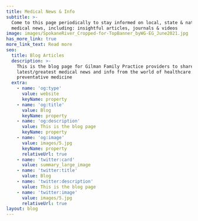 ```yaml
---
title: Medical News & Info
subtitle: >-
  Come to this page periodically to stay informed on local, state & national
  medical news, including: insightful articles, journals & videos
image: images/SpokaneRiver_Cropped-for-TopBanner_byWG-EG_June2021.jpg
has_more_link: true
more_link_text: Read more
seo:
  title: Blog Articles
  description: >-
    This is the blog page for Gilman Family Practice providers to share
    latest/greatest medical news and info from the world of healthcare &
    preventative medicine 
  extra:
    - name: 'og:type'
      value: website
      keyName: property
    - name: 'og:title'
      value: Blog
      keyName: property
    - name: 'og:description'
      value: This is the blog page
      keyName: property
    - name: 'og:image'
      value: images/5.jpg
      keyName: property
      relativeUrl: true
    - name: 'twitter:card'
      value: summary_large_image
    - name: 'twitter:title'
      value: Blog
    - name: 'twitter:description'
      value: This is the blog page
    - name: 'twitter:image'
      value: images/5.jpg
      relativeUrl: true
layout: blog
---
```

